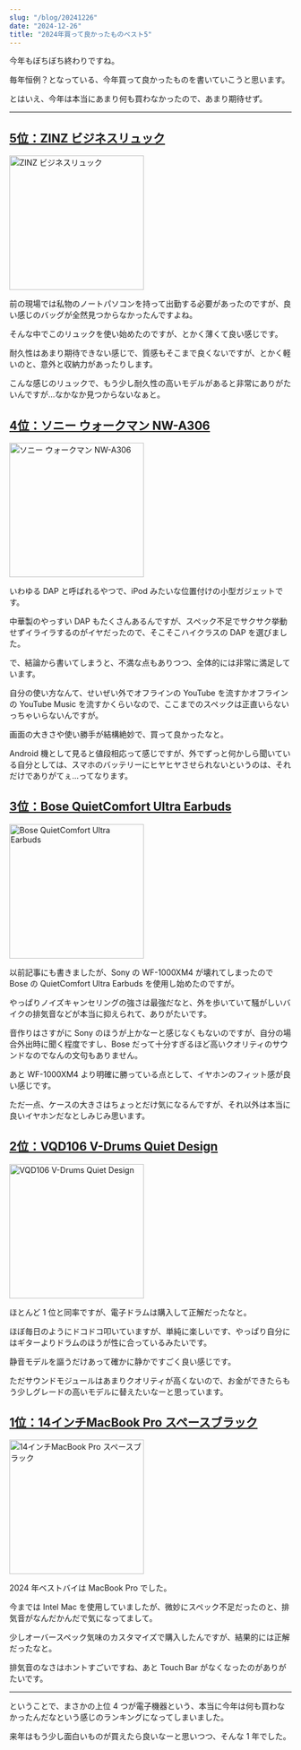 ```yaml
---
slug: "/blog/20241226"
date: "2024-12-26"
title: "2024年買って良かったものベスト5"
---
```


今年もぼちぼち終わりですね。

毎年恒例？となっている、今年買って良かったものを書いていこうと思います。

とはいえ、今年は本当にあまり何も買わなかったので、あまり期待せず。

---

## [5位：ZINZ ビジネスリュック](https://www.amazon.co.jp/dp/B0B9HBC1LZ?ref=ppx_yo2ov_dt_b_fed_asin_title&tag=piro09190c-22&th=1)

[<img alt="ZINZ ビジネスリュック" src="https://m.media-amazon.com/images/I/71mBvUFNttL._AC_SL1000_.jpg" style="width: 240px" />](https://www.amazon.co.jp/dp/B0B9HBC1LZ?ref=ppx_yo2ov_dt_b_fed_asin_title&tag=piro09190c-22&th=1)

前の現場では私物のノートパソコンを持って出勤する必要があったのですが、良い感じのバッグが全然見つからなかったんですよね。

そんな中でこのリュックを使い始めたのですが、とかく薄くて良い感じです。

耐久性はあまり期待できない感じで、質感もそこまで良くないですが、とかく軽いのと、意外と収納力があったりします。

こんな感じのリュックで、もう少し耐久性の高いモデルがあると非常にありがたいんですが…なかなか見つからないなぁと。

## [4位：ソニー ウォークマン NW-A306](https://www.amazon.co.jp/dp/B0BQZ78CTZ?ref=ppx_yo2ov_dt_b_fed_asin_title&tag=piro09190c-22&th=1)

[<img alt="ソニー ウォークマン NW-A306" src="https://m.media-amazon.com/images/I/51dqLeT2FGL._AC_SL1100_.jpg" style="width: 240px" />](https://www.amazon.co.jp/dp/B0BQZ78CTZ?ref=ppx_yo2ov_dt_b_fed_asin_title&tag=piro09190c-22&th=1)

いわゆる DAP と呼ばれるやつで、iPod みたいな位置付けの小型ガジェットです。

中華製のやっすい DAP もたくさんあるんですが、スペック不足でサクサク挙動せずイライラするのがイヤだったので、そこそこハイクラスの DAP を選びました。

で、結論から書いてしまうと、不満な点もありつつ、全体的には非常に満足しています。

自分の使い方なんて、せいぜい外でオフラインの YouTube を流すかオフラインの YouTube Music を流すかくらいなので、ここまでのスペックは正直いらないっちゃいらないんですが。

画面の大きさや使い勝手が結構絶妙で、買って良かったなと。

Android 機として見ると値段相応って感じですが、外でずっと何かしら聞いている自分としては、スマホのバッテリーにヒヤヒヤさせられないというのは、それだけでありがてぇ…ってなります。

## [3位：Bose QuietComfort Ultra Earbuds](https://www.amazon.co.jp/BOSE-%E3%83%9C%E3%83%BC%E3%82%BA-QuietComfort-%E3%83%8E%E3%82%A4%E3%82%BA%E3%82%AD%E3%83%A3%E3%83%B3%E3%82%BB%E3%83%AA%E3%83%B3%E3%82%B0%E3%82%A4%E3%83%A4%E3%83%9B%E3%83%B3-Bluetooth%E6%8E%A5%E7%B6%9A/dp/B0CFY6MWMZ/ref=sr_1_3?__mk_ja_JP=%E3%82%AB%E3%82%BF%E3%82%AB%E3%83%8A&crid=W169K39PB5TI&dib=eyJ2IjoiMSJ9.HBPpu3MIh-6mVStv4XtSrSRFcKEw_2KVf3UuBE29eAWdiD7uhhRfoTxbCM5wxIfnVxajKKllqV7oZ_mfwd7EstnuIGSrVQBDhhOYBzyueIQau1oyvvnfqxDaFn-vi-7oroRzi9GPA6RTrRyIeuXirgXbWMI3JOjA4Wo72r--v1qodIBQY-IXqXbSMc5Tkn5WcF8RT1rm7U5rrSWdeXwqqDw8kpuglKSDRpOq4h86V_TcdTHKJaqW5UHyFKga3vlpMhpAhM7Q8RmPebEbb6HK5EG0r-11EFpulTa4x8f3QaAs1eGFdmL1L8gMGt_8COCrRrbfK3egHwQwJoLEPzLdkeYqOUpM870mAN_xFKaVl9w.T9PndNnnq1gExYoWxF-OmMbkYVTNYSbt1A8qqEIpW9A&dib_tag=se&keywords=Bose%2BQuietComfort%2BUltra%2BEarbuds&qid=1735154931&s=electronics&sprefix=bose%2Bquietcomfort%2Bultra%2Bearbuds%2Celectronics%2C180&sr=1-3&tag=piro09190c-22&th=1)

[<img alt="Bose QuietComfort Ultra Earbuds" src="https://m.media-amazon.com/images/I/51DOzlkiBTL._AC_SL1500_.jpg" style="width: 240px" />](https://www.amazon.co.jp/BOSE-%E3%83%9C%E3%83%BC%E3%82%BA-QuietComfort-%E3%83%8E%E3%82%A4%E3%82%BA%E3%82%AD%E3%83%A3%E3%83%B3%E3%82%BB%E3%83%AA%E3%83%B3%E3%82%B0%E3%82%A4%E3%83%A4%E3%83%9B%E3%83%B3-Bluetooth%E6%8E%A5%E7%B6%9A/dp/B0CFY6MWMZ/ref=sr_1_3?__mk_ja_JP=%E3%82%AB%E3%82%BF%E3%82%AB%E3%83%8A&crid=W169K39PB5TI&dib=eyJ2IjoiMSJ9.HBPpu3MIh-6mVStv4XtSrSRFcKEw_2KVf3UuBE29eAWdiD7uhhRfoTxbCM5wxIfnVxajKKllqV7oZ_mfwd7EstnuIGSrVQBDhhOYBzyueIQau1oyvvnfqxDaFn-vi-7oroRzi9GPA6RTrRyIeuXirgXbWMI3JOjA4Wo72r--v1qodIBQY-IXqXbSMc5Tkn5WcF8RT1rm7U5rrSWdeXwqqDw8kpuglKSDRpOq4h86V_TcdTHKJaqW5UHyFKga3vlpMhpAhM7Q8RmPebEbb6HK5EG0r-11EFpulTa4x8f3QaAs1eGFdmL1L8gMGt_8COCrRrbfK3egHwQwJoLEPzLdkeYqOUpM870mAN_xFKaVl9w.T9PndNnnq1gExYoWxF-OmMbkYVTNYSbt1A8qqEIpW9A&dib_tag=se&keywords=Bose%2BQuietComfort%2BUltra%2BEarbuds&qid=1735154931&s=electronics&sprefix=bose%2Bquietcomfort%2Bultra%2Bearbuds%2Celectronics%2C180&sr=1-3&tag=piro09190c-22&th=1)

以前記事にも書きましたが、Sony の WF-1000XM4 が壊れてしまったので Bose の QuietComfort Ultra Earbuds を使用し始めたのですが。

やっぱりノイズキャンセリングの強さは最強だなと、外を歩いていて騒がしいバイクの排気音などが本当に抑えられて、ありがたいです。

音作りはさすがに Sony のほうが上かなーと感じなくもないのですが、自分の場合外出時に聞く程度ですし、Bose だって十分すぎるほど高いクオリティのサウンドなのでなんの文句もありません。

あと WF-1000XM4 より明確に勝っている点として、イヤホンのフィット感が良い感じです。

ただ一点、ケースの大きさはちょっとだけ気になるんですが、それ以外は本当に良いイヤホンだなとしみじみ思います。

## [2位：VQD106 V-Drums Quiet Design](https://www.amazon.co.jp/%E3%80%90%E9%98%B2%E9%9F%B3%E3%80%91%E3%80%90%E9%98%B2%E6%8C%AF%E3%80%91Roland-VQD106-V-Drums-Design-%E6%89%93%E6%92%83%E9%9F%B3%E3%81%A8%E6%8C%AF%E5%8B%95%E3%82%92%E5%BE%93%E6%9D%A5%E3%82%88%E3%82%8A%E5%A4%A7%E3%81%8D%E3%81%8F%E6%8A%91%E3%81%88%E3%81%9FV%E3%83%89%E3%83%A9%E3%83%A0%E3%82%AD%E3%83%83%E3%83%88/dp/B0DJCXNQJT/ref=sr_1_1?__mk_ja_JP=%E3%82%AB%E3%82%BF%E3%82%AB%E3%83%8A&crid=FF33OF1AFPYQ&dib=eyJ2IjoiMSJ9.79d8p6U1-mcLo9IAt67dsY_GL23LbDt9Orcbsn5ZAfJaEplRo7RWoyii4afVoyl4c2Z7CTA22iEqXKHBW_cYVSTiTt1YeEJiAiqEiU7rxPcB08q77V7GIAVFiezTxTs4lGyH-tzBfuHFvZcGw-HzvreMHYA-KhbmRgJ45cdNVTDijHoqWC-pGOVX33dI8-2i.xTg-jj1Gz08THviiBEliDacBAOn3aBs4E167zOu-jeU&dib_tag=se&keywords=VQD106+V-Drums&qid=1735154366&sprefix=vqd106+v-drums%2Caps%2C192&sr=8-1&tag=piro09190c-22)

[<img alt="VQD106 V-Drums Quiet Design" src="https://m.media-amazon.com/images/I/61XMzTc5bzL._AC_SL1200_.jpg" style="width: 240px" />](https://www.amazon.co.jp/%E3%80%90%E9%98%B2%E9%9F%B3%E3%80%91%E3%80%90%E9%98%B2%E6%8C%AF%E3%80%91Roland-VQD106-V-Drums-Design-%E6%89%93%E6%92%83%E9%9F%B3%E3%81%A8%E6%8C%AF%E5%8B%95%E3%82%92%E5%BE%93%E6%9D%A5%E3%82%88%E3%82%8A%E5%A4%A7%E3%81%8D%E3%81%8F%E6%8A%91%E3%81%88%E3%81%9FV%E3%83%89%E3%83%A9%E3%83%A0%E3%82%AD%E3%83%83%E3%83%88/dp/B0DJCXNQJT/ref=sr_1_1?__mk_ja_JP=%E3%82%AB%E3%82%BF%E3%82%AB%E3%83%8A&crid=FF33OF1AFPYQ&dib=eyJ2IjoiMSJ9.79d8p6U1-mcLo9IAt67dsY_GL23LbDt9Orcbsn5ZAfJaEplRo7RWoyii4afVoyl4c2Z7CTA22iEqXKHBW_cYVSTiTt1YeEJiAiqEiU7rxPcB08q77V7GIAVFiezTxTs4lGyH-tzBfuHFvZcGw-HzvreMHYA-KhbmRgJ45cdNVTDijHoqWC-pGOVX33dI8-2i.xTg-jj1Gz08THviiBEliDacBAOn3aBs4E167zOu-jeU&dib_tag=se&keywords=VQD106+V-Drums&qid=1735154366&sprefix=vqd106+v-drums%2Caps%2C192&sr=8-1&tag=piro09190c-22)

ほとんど 1 位と同率ですが、電子ドラムは購入して正解だったなと。

ほぼ毎日のようにドコドコ叩いていますが、単純に楽しいです、やっぱり自分にはギターよりドラムのほうが性に合っているみたいです。

静音モデルを謳うだけあって確かに静かですごく良い感じです。

ただサウンドモジュールはあまりクオリティが高くないので、お金ができたらもう少しグレードの高いモデルに替えたいなーと思っています。

## [1位：14インチMacBook Pro スペースブラック](https://www.amazon.co.jp/Apple-MacBook-14%E3%82%B3%E3%82%A2CPU%E3%80%8120%E3%82%B3%E3%82%A2GPU-Pro%E6%90%AD%E8%BC%89%E3%83%8E%E3%83%BC%E3%83%88%E3%83%91-%E3%82%A4%E3%80%8124GB%E3%83%A6%E3%83%8B%E3%83%95%E3%82%A1%E3%82%A4%E3%83%89%E3%83%A1%E3%83%A2%E3%83%AA%E3%80%81512GB%E3%81%AE/dp/B0DLJ81QTM/ref=sr_1_10?__mk_ja_JP=%E3%82%AB%E3%82%BF%E3%82%AB%E3%83%8A&crid=3U1EOTL5UC6U0&dib=eyJ2IjoiMSJ9.wL81l9KmQMhazholOt0dHzzL7bIecTF-qM8JwYV0BZHBRn806HA6zDAJbCcg7mYD3NNjC6kSxmoUzvMSSRayQmHxZyNwNWiFVS0k0MUfIKMYL-JkZmcqi80r9mGbiTf_OKxHprUOadbyUr5T_Umo4L6bMa_8_HrNAf1Z89kx-rO7AO6rWRjLv8opr5G42oEujDsAwuxziZYj5Wcne8XdmDyslVNjYdPHd9tzuyeYHYw-NBXpmh0YHA5VPNUI4aPWGX_pwhJ0Wn75Ubaf2_1h9tAoJRwJPUHCHrEIfSg6CYNj5U9GeMf_SPFMiB301jEdQvrzekE1--hG295GglI3NUCb990plXd1-fN5AezB_5h__BrdLoLrXGJhKOHkjp5uXLSAiiN6SmkhfKqxuURkB9XqZeRB3zO-SKU5Hx-OYsZNk9btGoqcQswPf-Gsn8VO.Butjr_dkjYKlIxjzaP7MLD0QTf6lA8naiMxeIzar00s&dib_tag=se&keywords=14%E3%82%A4%E3%83%B3%E3%83%81MacBook%2BPro%2B-%2B%E3%82%B9%E3%83%9A%E3%83%BC%E3%82%B9%E3%83%96%E3%83%A9%E3%83%83%E3%82%AF&qid=1735154881&sprefix=14%E3%82%A4%E3%83%B3%E3%83%81macbook%2Bpro%2B-%2B%E3%82%B9%E3%83%9A%E3%83%BC%E3%82%B9%E3%83%96%E3%83%A9%E3%83%83%E3%82%AF%2Caps%2C204&sr=8-10&tag=piro09190c-22&th=1)

[<img alt="14インチMacBook Pro スペースブラック" src="https://m.media-amazon.com/images/I/61wbDbvT+qL._AC_SL1500_.jpg" style="width: 240px" />](https://www.amazon.co.jp/Apple-MacBook-14%E3%82%B3%E3%82%A2CPU%E3%80%8120%E3%82%B3%E3%82%A2GPU-Pro%E6%90%AD%E8%BC%89%E3%83%8E%E3%83%BC%E3%83%88%E3%83%91-%E3%82%A4%E3%80%8124GB%E3%83%A6%E3%83%8B%E3%83%95%E3%82%A1%E3%82%A4%E3%83%89%E3%83%A1%E3%83%A2%E3%83%AA%E3%80%81512GB%E3%81%AE/dp/B0DLJ81QTM/ref=sr_1_10?__mk_ja_JP=%E3%82%AB%E3%82%BF%E3%82%AB%E3%83%8A&crid=3U1EOTL5UC6U0&dib=eyJ2IjoiMSJ9.wL81l9KmQMhazholOt0dHzzL7bIecTF-qM8JwYV0BZHBRn806HA6zDAJbCcg7mYD3NNjC6kSxmoUzvMSSRayQmHxZyNwNWiFVS0k0MUfIKMYL-JkZmcqi80r9mGbiTf_OKxHprUOadbyUr5T_Umo4L6bMa_8_HrNAf1Z89kx-rO7AO6rWRjLv8opr5G42oEujDsAwuxziZYj5Wcne8XdmDyslVNjYdPHd9tzuyeYHYw-NBXpmh0YHA5VPNUI4aPWGX_pwhJ0Wn75Ubaf2_1h9tAoJRwJPUHCHrEIfSg6CYNj5U9GeMf_SPFMiB301jEdQvrzekE1--hG295GglI3NUCb990plXd1-fN5AezB_5h__BrdLoLrXGJhKOHkjp5uXLSAiiN6SmkhfKqxuURkB9XqZeRB3zO-SKU5Hx-OYsZNk9btGoqcQswPf-Gsn8VO.Butjr_dkjYKlIxjzaP7MLD0QTf6lA8naiMxeIzar00s&dib_tag=se&keywords=14%E3%82%A4%E3%83%B3%E3%83%81MacBook%2BPro%2B-%2B%E3%82%B9%E3%83%9A%E3%83%BC%E3%82%B9%E3%83%96%E3%83%A9%E3%83%83%E3%82%AF&qid=1735154881&sprefix=14%E3%82%A4%E3%83%B3%E3%83%81macbook%2Bpro%2B-%2B%E3%82%B9%E3%83%9A%E3%83%BC%E3%82%B9%E3%83%96%E3%83%A9%E3%83%83%E3%82%AF%2Caps%2C204&sr=8-10&tag=piro09190c-22&th=1)

2024 年ベストバイは MacBook Pro でした。

今までは Intel Mac を使用していましたが、微妙にスペック不足だったのと、排気音がなんだかんだで気になってまして。

少しオーバースペック気味のカスタマイズで購入したんですが、結果的には正解だったなと。

排気音のなさはホントすごいですね、あと Touch Bar がなくなったのがありがたいです。

---

ということで、まさかの上位 4 つが電子機器という、本当に今年は何も買わなかったんだなという感じのランキングになってしまいました。

来年はもう少し面白いものが買えたら良いなーと思いつつ、そんな 1 年でした。

